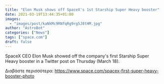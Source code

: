```yaml
---
title: "Elon Musk shows off SpaceX's 1st Starship Super Heavy booster"
date: 2021-03-19T13:44:35+01:00
images:
  - "images/post/kaNkMc9RNfqRg9rg5J8tHM.jpg"
author: "AstroBot"
categories: ["News"]
tags: ["space.com"]
draft: false
---
```


SpaceX CEO Elon Musk showed off the company's first Starship Super Heavy booster in a Twitter post on Thursday (March 18). 

Διαβάστε περισσότερα: https://www.space.com/spacex-first-super-heavy-booster-photo
